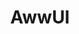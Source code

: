 ---
layout: home
title: AwwUI
titleTemplate: Vue3 component library

hero:
  image:
    src: /logo.png
  name: AwwUI
  text: Vue3 component library
  actions:
    - theme: brand
      text: Get Started
      link: /doc/en-US/guide/installation
    - theme: alt
      text: View on GitHub
      link: https://github.com/AwwUI/aww-ui
    - theme: alt
      text: View on NPM
      link: https://www.npmjs.com/package/aww-ui
---